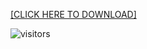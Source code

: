 [[CLICK HERE TO DOWNLOAD]](https://www.youtube.com/watch?v=dQw4w9WgXcQ) 



![visitors](https://visitor-badge.laobi.icu/badge?page_id=tmsagarofficial.tmsagarofficial/hiddenuserdetailconfig.md)
